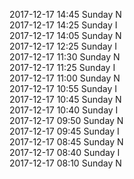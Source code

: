 2017-12-17 14:45 Sunday  N  
2017-12-17 14:25 Sunday  I  
2017-12-17 14:05 Sunday  N  
2017-12-17 12:25 Sunday  I  
2017-12-17 11:30 Sunday  N  
2017-12-17 11:25 Sunday  I  
2017-12-17 11:00 Sunday  N  
2017-12-17 10:55 Sunday  I  
2017-12-17 10:45 Sunday  N  
2017-12-17 10:40 Sunday  I  
2017-12-17 09:50 Sunday  N  
2017-12-17 09:45 Sunday  I  
2017-12-17 08:45 Sunday  N  
2017-12-17 08:40 Sunday  I  
2017-12-17 08:10 Sunday  N  
